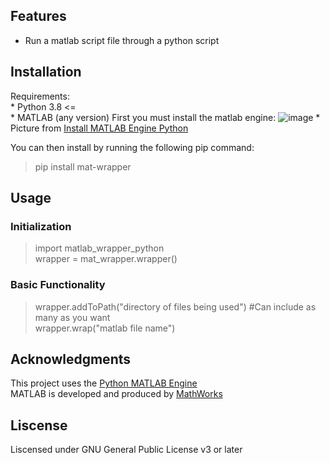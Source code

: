 ## Features  

* Run a matlab script file through a python script  

## Installation  
Requirements:  
	* Python 3.8 <=  
	* MATLAB (any version)
First you must install the matlab engine:
	![image](https://user-images.githubusercontent.com/55168674/127377377-e65c80d9-249c-4405-b11d-db5ec97b1ea1.png)
	* Picture from [Install MATLAB Engine Python](https://www.mathworks.com/help/matlab/matlab_external/install-the-matlab-engine-for-python.html#responsive_offcanvas)

You can then install by running the following pip command:  
> pip install mat-wrapper  

## Usage  

### Initialization  
> import matlab_wrapper_python  
> wrapper = mat_wrapper.wrapper()

### Basic Functionality  
> wrapper.addToPath("directory of files being used") #Can include as many as you want  
> wrapper.wrap("matlab file name")  

## Acknowledgments

This project uses the [Python MATLAB Engine](https://www.mathworks.com/help/matlab/matlab-engine-for-python.html)  
MATLAB is developed and produced by [MathWorks](https://www.mathworks.com/)  

## Liscense  

Liscensed under GNU General Public License v3 or later  
